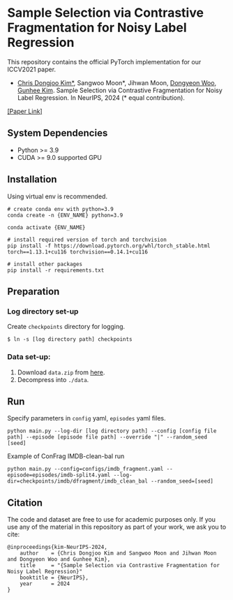 # Sample Selection via Contrastive Fragmentation for Noisy Label Regression
This repository contains the official PyTorch implementation for our ICCV2021 paper.
- [Chris Dongjoo Kim*](https://cdjkim.github.io/), Sangwoo Moon*, Jihwan Moon, [Dongyeon Woo](https://woody0325.github.io/), [Gunhee Kim](https://vision.snu.ac.kr/gunhee/). Sample Selection via Contrastive Fragmentation for Noisy Label Regression. In NeurIPS, 2024 (* equal contribution).

[[Paper Link]](https://arxiv.org/abs/2110.07735)

## System Dependencies
- Python >= 3.9
- CUDA >= 9.0 supported GPU

## Installation
Using virtual env is recommended.
```
# create conda env with python=3.9
conda create -n {ENV_NAME} python=3.9

conda activate {ENV_NAME}

# install required version of torch and torchvision
pip install -f https://download.pytorch.org/whl/torch_stable.html torch==1.13.1+cu116 torchvision==0.14.1+cu116

# install other packages
pip install -r requirements.txt
```


## Preparation
### Log directory set-up
Create `checkpoints` directory for logging.
```
$ ln -s [log directory path] checkpoints
```

### Data set-up:
1. Download `data.zip` from [here](https://drive.google.com/file/d/1srpSDBM30dVmfa80wdIG-8oTpbgM6dba/view?usp=sharing).
2. Decompress into `./data`.


## Run
Specify parameters in `config` yaml, `episodes` yaml files.
```
python main.py --log-dir [log directory path] --config [config file path] --episode [episode file path] --override "|" --random_seed [seed]

```

Example of ConFrag IMDB-clean-bal run
```
python main.py --config=configs/imdb_fragment.yaml --episode=episodes/imdb-split4.yaml --log-dir=checkpoints/imdb/dfragment/imdb_clean_bal --random_seed=[seed]
```


## Citation
The code and dataset are free to use for academic purposes only. If you use any of the material in this repository as part of your work, we ask you to cite:
```
@inproceedings{kim-NeurIPS-2024,
    author    = {Chris Dongjoo Kim and Sangwoo Moon and Jihwan Moon and Dongyeon Woo and Gunhee Kim},
    title     = "{Sample Selection via Contrastive Fragmentation for Noisy Label Regression}"
    booktitle = {NeurIPS},
    year      = 2024
}
```
